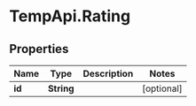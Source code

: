 # TempApi.Rating

## Properties

Name | Type | Description | Notes
------------ | ------------- | ------------- | -------------
**id** | **String** |  | [optional] 



